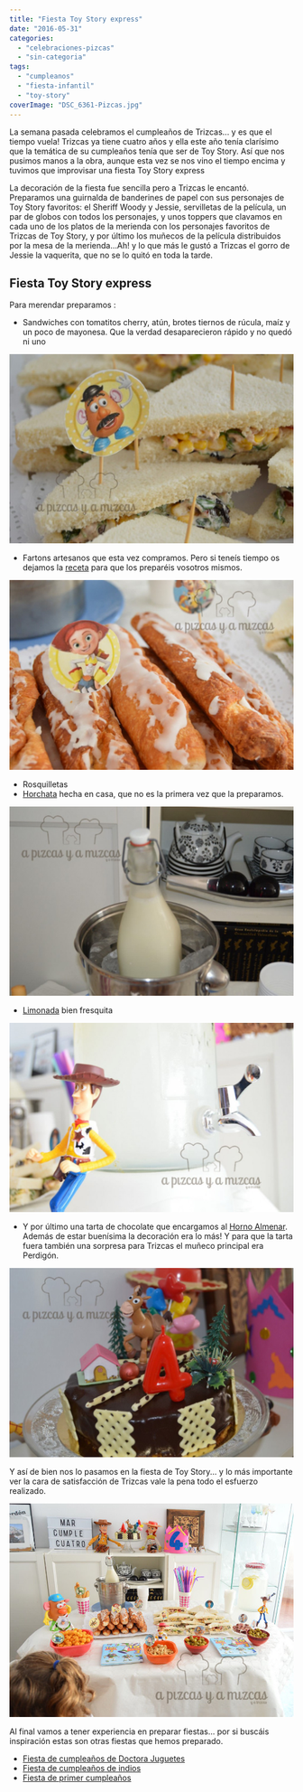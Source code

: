 ```yaml
---
title: "Fiesta Toy Story express"
date: "2016-05-31"
categories:
  - "celebraciones-pizcas"
  - "sin-categoria"
tags:
  - "cumpleanos"
  - "fiesta-infantil"
  - "toy-story"
coverImage: "DSC_6361-Pizcas.jpg"
---
```


La semana pasada celebramos el cumpleaños de Trizcas... y es que el tiempo vuela! Trizcas ya tiene cuatro años y ella este año tenía clarísimo que la temática de su cumpleaños tenía que ser de Toy Story. Así que nos pusimos manos a la obra, aunque esta vez se nos vino el tiempo encima y tuvimos que improvisar una fiesta Toy Story express

La decoración de la fiesta fue sencilla pero a Trizcas le encantó. Preparamos una guirnalda de banderines de papel con sus personajes de Toy Story favoritos: el Sheriff Woody y Jessie, servilletas de la película, un par de globos con todos los personajes, y unos toppers que clavamos en cada uno de los platos de la merienda con los personajes favoritos de Trizcas de Toy Story, y por último los muñecos de la película distribuidos por la mesa de la merienda...Ah! y lo que más le gustó a Trizcas el gorro de Jessie la vaquerita, que no se lo quitó en toda la tarde.

## Fiesta Toy Story express

Para merendar preparamos :

- Sandwiches con tomatitos cherry, atún, brotes tiernos de rúcula, maíz y un poco de mayonesa. Que la verdad desaparecieron rápido y no quedó ni uno

![fiesta toy story(Pizcas)](images/DSC_6377-Pizcas-1024x681.jpg)

- Fartons artesanos que esta vez compramos. Pero si teneís tiempo os dejamos la [receta](/fartons-hojaldrados-caseros/) para que los preparéis vosotros mismos.

![fiesta toy story (Pizcas)](images/DSC_6363-Pizcas-1024x681.jpg)

- Rosquilletas
- [Horchata](/horchata-en-casa/) hecha en casa, que no es la primera vez que la preparamos.

![fiesta toy story (Pizcas)](images/DSC_6358-Pizcas-1024x681.jpg)

- [Limonada](/limonada-pre-veraniega/) bien fresquita

![fiesta toy story(Pizcas)](images/DSC_6366-Pizcas-1024x681.jpg)

- Y por último una tarta de chocolate que encargamos al [Horno Almenar](http://www.almenarhornopasteleria.com/). Además de estar buenísima la decoración era lo más! Y para que la tarta fuera también una sorpresa para Trizcas el muñeco principal era Perdigón.

![fiesta toy story (Pizcas)](images/DSC_6345-Pizcas-1024x681.jpg)

Y así de bien nos lo pasamos en la fiesta de Toy Story... y lo más importante ver la cara de satisfacción de Trizcas vale la pena todo el esfuerzo realizado.

![fiesta toy story (Pizcas)](images/DSC_6361-Pizcas.jpg)

Al final vamos a tener experiencia en preparar fiestas... por si buscáis inspiración estas son otras fiestas que hemos preparado.

- [Fiesta de cumpleaños de Doctora Juguetes](/fiesta-de-cumpleanos-doctora-juguetes/)
- [Fiesta de cumpleaños de indios](/fiesta-de-cumpleanos-de-indios/)
- [Fiesta de primer cumpleaños](/fiesta-de-primer-cumpleanos/)
